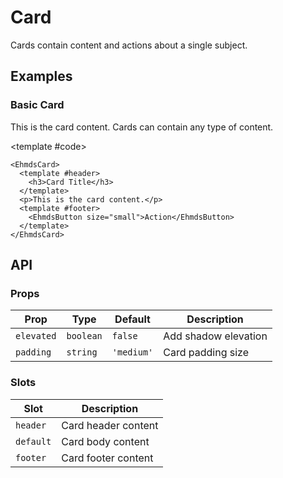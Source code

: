 # Card

Cards contain content and actions about a single subject.

## Examples

### Basic Card

<DemoBlock>
  <EhmdsCard>
    <template #header>
      <h3>Card Title</h3>
    </template>
    <p>This is the card content. Cards can contain any type of content.</p>
    <template #footer>
      <EhmdsButton size="small">Action</EhmdsButton>
    </template>
  </EhmdsCard>
  
  <template #code>

```vue
<EhmdsCard>
  <template #header>
    <h3>Card Title</h3>
  </template>
  <p>This is the card content.</p>
  <template #footer>
    <EhmdsButton size="small">Action</EhmdsButton>
  </template>
</EhmdsCard>
```

  </template>
</DemoBlock>

## API

### Props

| Prop | Type | Default | Description |
|------|------|---------|-------------|
| `elevated` | `boolean` | `false` | Add shadow elevation |
| `padding` | `string` | `'medium'` | Card padding size |

### Slots

| Slot | Description |
|------|-------------|
| `header` | Card header content |
| `default` | Card body content |
| `footer` | Card footer content |
